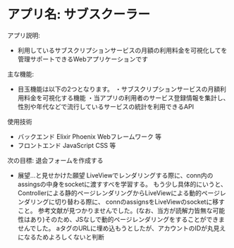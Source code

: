 # アプリ名: サブスクーラー


アプリ説明:

  * 利用しているサブスクリプションサービスの月額の利用料金を可視化してを管理サポートできるWebアプリケーションです

主な機能:
  * 目玉機能は以下の2つとなります。
    ・サブスクリプションサービスの月額利用料金を可視化する機能
    ・当アプリの利用者のサービス登録情報を集計し、性別や年代などで流行しているサービスの統計を利用できるAPI

使用技術
  * バックエンド
    Elixir
    Phoenix Webフレームワーク 等
  * フロントエンド
    JavaScript
    CSS 等


次の目標:
  退会フォームを作成する

  * 展望…と見せかけた願望
    LiveViewでレンダリングする際に、conn内のassingsの中身をsocketに渡すすべを学習する。
       もう少し具体的にいうと、Controllerによる静的ページレンダリングからLiveViewによる動的ページレンダリングに切り替わる際に、
       connのassignsをLiveViewのsocketに移すこと。
      参考文献が見つかりませんでした。(なお、当方が読解力皆無な可能性はあり)そのため、JSなしで動的ページレンダリングをすることができませんでした。
       aタグのURLに埋め込もうとしたが、アカウントのIDが丸見えになるためよろしくないと判断

